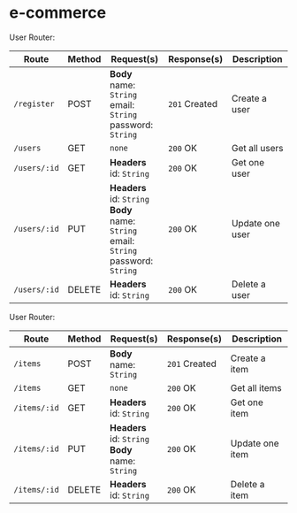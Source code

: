# e-commerce

User Router:

Route | Method | Request(s) | Response(s) | Description
---|---|---|---|---
`/register` | POST | **Body**<br>name: `String`<br>email: `String`<br>password: `String` | `201` Created | Create a user
`/users` | GET | `none` | `200` OK | Get all users
`/users/:id` | GET | **Headers**<br>id: `String` | `200` OK | Get one user
`/users/:id` | PUT | **Headers**<br>id: `String`<br>**Body**<br>name: `String`<br>email: `String`<br>password: `String` | `200` OK | Update one user
`/users/:id` | DELETE | **Headers**<br>id: `String` | `200` OK | Delete a user

User Router:

Route | Method | Request(s) | Response(s) | Description
---|---|---|---|---
`/items` | POST | **Body**<br>name: `String`<br> | `201` Created | Create a item
`/items` | GET | `none` | `200` OK | Get all items
`/items/:id` | GET | **Headers**<br>id: `String` | `200` OK | Get one item
`/items/:id` | PUT | **Headers**<br>id: `String`<br>**Body**<br>name: `String`<br> | `200` OK | Update one item
`/items/:id` | DELETE | **Headers**<br>id: `String` | `200` OK | Delete a item